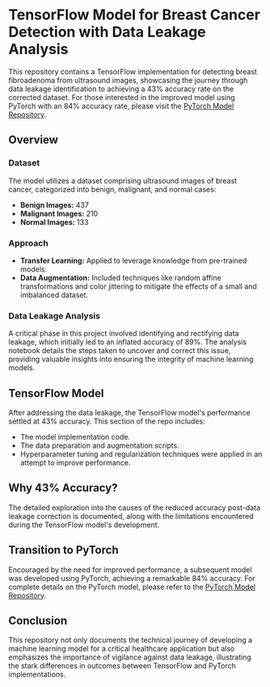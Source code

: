 # TensorFlow Model for Breast Cancer Detection with Data Leakage Analysis

This repository contains a TensorFlow implementation for detecting breast fibroadenoma from ultrasound images, showcasing the journey through data leakage identification to achieving a 43% accuracy rate on the corrected dataset. For those interested in the improved model using PyTorch with an 84% accuracy rate, please visit the [PyTorch Model Repository](https://github.com/username/pytorch-breast-cancer-detection).

## Overview

### Dataset
The model utilizes a dataset comprising ultrasound images of breast cancer, categorized into benign, malignant, and normal cases:
- **Benign Images:** 437
- **Malignant Images:** 210
- **Normal Images:** 133

### Approach
- **Transfer Learning:** Applied to leverage knowledge from pre-trained models.
- **Data Augmentation:** Included techniques like random affine transformations and color jittering to mitigate the effects of a small and imbalanced dataset.

### Data Leakage Analysis
A critical phase in this project involved identifying and rectifying data leakage, which initially led to an inflated accuracy of 89%. The analysis notebook details the steps taken to uncover and correct this issue, providing valuable insights into ensuring the integrity of machine learning models.

## TensorFlow Model
After addressing the data leakage, the TensorFlow model's performance settled at 43% accuracy. This section of the repo includes:
- The model implementation code.
- The data preparation and augmentation scripts.
- Hyperparameter tuning and regularization techniques were applied in an attempt to improve performance.

## Why 43% Accuracy?
The detailed exploration into the causes of the reduced accuracy post-data leakage correction is documented, along with the limitations encountered during the TensorFlow model's development.

## Transition to PyTorch
Encouraged by the need for improved performance, a subsequent model was developed using PyTorch, achieving a remarkable 84% accuracy. For complete details on the PyTorch model, please refer to the [PyTorch Model Repository](https://github.com/username/pytorch-breast-cancer-detection).

## Conclusion
This repository not only documents the technical journey of developing a machine learning model for a critical healthcare application but also emphasizes the importance of vigilance against data leakage, illustrating the stark differences in outcomes between TensorFlow and PyTorch implementations.

